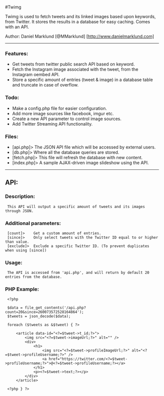 #Twimg

Twimg is used to fetch tweets and its linked images based upon keywords, from Twitter. It stores the results in a database for easy caching. Comes with an API.

Author: Daniel Marklund [@MMarklund] [http://www.danielmarklund.com]

------------------------------

### Features:

* Get tweets from twitter public search API based on keyword.
* Fetch the Instagram image associated with the tweet, from the Instagram oembed API.
* Store a specific amount of entries (tweet & image) in a database table and truncate in case of overflow.

### Todo:

* Make a config.php file for easier configuration.
* Add more image sources like facebook, imgur etc.
* Create a new API parameter to control image sources.
* Add Twitter Streaming API functionality.

### Files:

* [api.php]>    The JSON API file which will be accessed by external users.
* [db.php]>     Where all the database queries are stored.
* [fetch.php]>  This file will refresh the database with new content.
* [index.php]>  A sample AJAX-driven image slideshow using the API.

------------------------------

## API:

### Description:

     This API will output a specific amount of tweets and its images through JSON.

### Additional parameters:

     [count]>    Get a custom amount of entries.
     [since]>    Only select tweets with the Twitter ID equal to or higher than value.
     [exclude]>  Exclude a specific Twitter ID. (To prevent duplicates when using [since])

### Usage:

     The API is accessed from 'api.php', and will return by default 20 entries from the database.

### PHP Example:

     <?php

     $data = file_get_contents('/api.php?count=20&since=260073572528164864');
     $tweets = json_decode($data);

     foreach ($tweets as &$tweet) { ?>

         <article data-id="<?=$tweet->t_id;?>">
             <img src="<?=$tweet->imageUrl;?>" alt="" />
             <div>
                 <h1>
                     <img src="<?=$tweet->profileImageUrl;?>" alt="<?=$tweet->profileUsername;?>" />
                     <a href="https://twitter.com/<?=$tweet->profileUsername;?>">@<?=$tweet->profileUsername;?></a>
                 </h1>
                 <p><?=$tweet->text;?></p>
             </div>
         </article>
     
     <?php } ?>